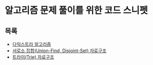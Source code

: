 # 알고리즘 문제 풀이를 위한 코드 스니펫


## 목록

- [다익스트라 알고리즘](/src/com/algorithm/snippets/Dijkstra.java)
- [서로소 집합(Union-Find, Disjoint-Set) 자료구조](/src/com/algorithm/snippets/Dsu.java)
- [트라이(Trie) 자료구조](/src/com/algorithm/snippets/Trie.java)

